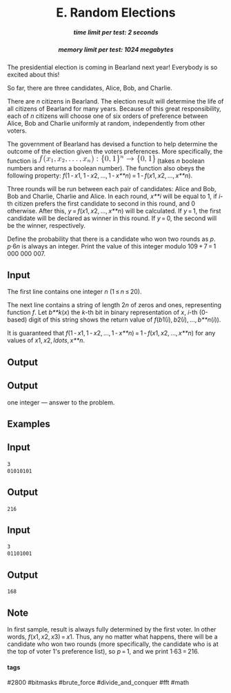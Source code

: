 <h1 style='text-align: center;'> E. Random Elections</h1>

<h5 style='text-align: center;'>time limit per test: 2 seconds</h5>
<h5 style='text-align: center;'>memory limit per test: 1024 megabytes</h5>

The presidential election is coming in Bearland next year! Everybody is so excited about this!

So far, there are three candidates, Alice, Bob, and Charlie. 

There are *n* citizens in Bearland. The election result will determine the life of all citizens of Bearland for many years. Because of this great responsibility, each of *n* citizens will choose one of six orders of preference between Alice, Bob and Charlie uniformly at random, independently from other voters.

The government of Bearland has devised a function to help determine the outcome of the election given the voters preferences. More specifically, the function is ![](images/9f777253eb96ac0cbbb7c8e17df025ee3288f568.png) (takes *n* boolean numbers and returns a boolean number). The function also obeys the following property: *f*(1 - *x*1, 1 - *x*2, ..., 1 - *x**n*) = 1 - *f*(*x*1, *x*2, ..., *x**n*).

Three rounds will be run between each pair of candidates: Alice and Bob, Bob and Charlie, Charlie and Alice. In each round, *x**i* will be equal to 1, if *i*-th citizen prefers the first candidate to second in this round, and 0 otherwise. After this, *y* = *f*(*x*1, *x*2, ..., *x**n*) will be calculated. If *y* = 1, the first candidate will be declared as winner in this round. If *y* = 0, the second will be the winner, respectively.

Define the probability that there is a candidate who won two rounds as *p*. *p*·6*n* is always an integer. Print the value of this integer modulo 109 + 7 = 1 000 000 007.

## Input

The first line contains one integer *n* (1 ≤ *n* ≤ 20).

The next line contains a string of length 2*n* of zeros and ones, representing function *f*. Let *b**k*(*x*) the *k*-th bit in binary representation of *x*, *i*-th (0-based) digit of this string shows the return value of *f*(*b*1(*i*), *b*2(*i*), ..., *b**n*(*i*)).

It is guaranteed that *f*(1 - *x*1, 1 - *x*2, ..., 1 - *x**n*) = 1 - *f*(*x*1, *x*2, ..., *x**n*) for any values of *x*1, *x*2, *ldots*, *x**n*.

## Output

## Output

 one integer — answer to the problem.

## Examples

## Input


```
3  
01010101  

```
## Output


```
216  

```
## Input


```
3  
01101001  

```
## Output


```
168  

```
## Note

In first sample, result is always fully determined by the first voter. In other words, *f*(*x*1, *x*2, *x*3) = *x*1. Thus, any no matter what happens, there will be a candidate who won two rounds (more specifically, the candidate who is at the top of voter 1's preference list), so *p* = 1, and we print 1·63 = 216.



#### tags 

#2800 #bitmasks #brute_force #divide_and_conquer #fft #math 